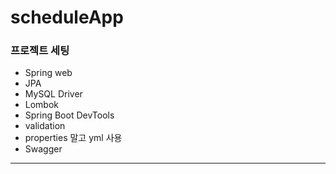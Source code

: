 # scheduleApp

### 프로젝트 세팅
- Spring web
- JPA
- MySQL Driver
- Lombok
- Spring Boot DevTools
- validation
- properties 말고 yml 사용
- Swagger


<hr>
